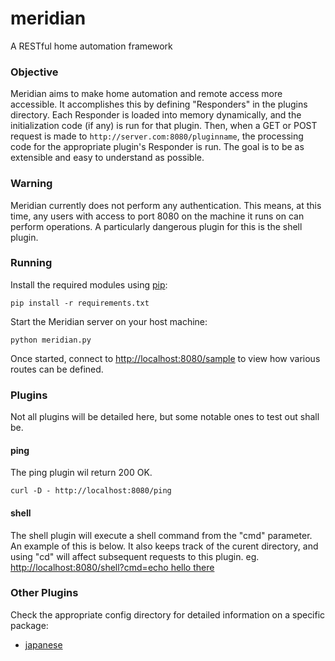 # meridian
A RESTful home automation framework

### Objective
Meridian aims to make home automation and remote access more accessible. It accomplishes this by defining "Responders" in the plugins directory. Each Responder is loaded into memory dynamically, and the initialization code (if any) is run for that plugin. Then, when a GET or POST request is made to ```http://server.com:8080/pluginname```, the processing code for the appropriate plugin's Responder is run. The goal is to be as extensible and easy to understand as possible.

### Warning
Meridian currently does not perform any authentication. This means, at this time, any users with access to port 8080 on the machine it runs on can perform operations. A particularly dangerous plugin for this is the shell plugin.

### Running
Install the required modules using [pip](https://pip.pypa.io/en/latest/installing.html):
```
pip install -r requirements.txt
```

Start the Meridian server on your host machine:
```
python meridian.py
```

Once started, connect to [http://localhost:8080/sample](http://localhost:8080/sample) to view how various routes can be defined.

### Plugins
Not all plugins will be detailed here, but some notable ones to test out shall be.

#### ping
The ping plugin wil return 200 OK.
```
curl -D - http://localhost:8080/ping
```

#### shell
The shell plugin will execute a shell command from the "cmd" parameter. An example of this is below. It also keeps track of the curent directory, and using "cd" will affect subsequent requests to this plugin.
eg. [http://localhost:8080/shell?cmd=echo hello there](http://localhost:8080/shell?cmd=echo%20hello%20there)


### Other Plugins
Check the appropriate config directory for detailed information on a specific package:

- [japanese](https://github.com/vgmoose/meridian/tree/master/config/japanese/)
